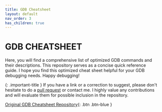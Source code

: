 ```yaml
---
title: GDB Cheatsheet
layout: default
nav_order: 3
has_children: true
---
```


# GDB CHEATSHEET

Here, you will find a comprehensive list of optimized GDB commands and their descriptions. This repository serves as a concise quick reference guide. I hope you find this optimized cheat sheet helpful for your GDB debugging needs. Happy debugging!

{: .important-title }
If you have a link or a correction to suggest, please don't hesitate to do a [pull request](https://github.com/jotavare/guides-and-manuals/pulls) or contact me. I highly value any contributions and will evaluate them for possible inclusion in the repository.

[Original GDB Cheatsheet Repository](https://github.com/jotavare/guides-and-manuals/tree/main/guides-and-manuals/gdb){: .btn .btn-blue }